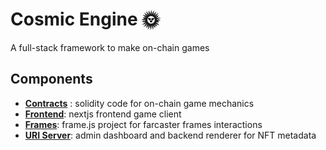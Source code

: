 # Cosmic Engine 🌞

A full-stack framework to make on-chain games

## Components

* [**Contracts**](packages/contracts/) : solidity code for on-chain game mechanics
* [**Frontend**](packages/frontend/): nextjs frontend game client
* [**Frames**](packages/frames/): frame.js project for farcaster frames interactions
* [**URI Server**](packages/uri-server/): admin dashboard and backend renderer for NFT metadata